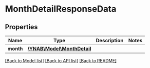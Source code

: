 # MonthDetailResponseData

## Properties
Name | Type | Description | Notes
------------ | ------------- | ------------- | -------------
**month** | [**\YNAB\Model\MonthDetail**](MonthDetail.md) |  | 

[[Back to Model list]](../../README.md#documentation-for-models) [[Back to API list]](../../README.md#documentation-for-api-endpoints) [[Back to README]](../../README.md)

